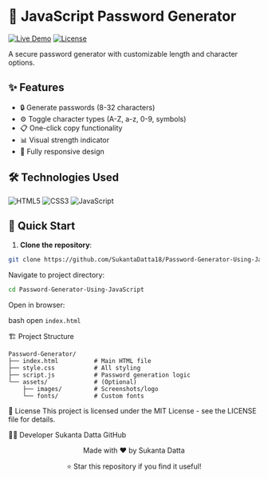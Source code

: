 # 🔐 JavaScript Password Generator

[![Live Demo](https://img.shields.io/badge/🚀_Live_Demo-Vercel-black?style=for-the-badge&logo=vercel)](https://password-generator-using-java-script.vercel.app)
[![License](https://img.shields.io/badge/License-MIT-blue?style=for-the-badge)](LICENSE)

A secure password generator with customizable length and character options.

## ✨ Features
- 🔒 Generate passwords (8-32 characters)
- ⚙️ Toggle character types (A-Z, a-z, 0-9, symbols)
- 📋 One-click copy functionality
- 📊 Visual strength indicator
- 📱 Fully responsive design

## 🛠️ Technologies Used
<p align="left">
  <img src="https://img.shields.io/badge/HTML5-E34F26?style=for-the-badge&logo=html5&logoColor=white" alt="HTML5">
  <img src="https://img.shields.io/badge/CSS3-1572B6?style=for-the-badge&logo=css3&logoColor=white" alt="CSS3">
  <img src="https://img.shields.io/badge/JavaScript-F7DF1E?style=for-the-badge&logo=javascript&logoColor=black" alt="JavaScript">
</p>

## 🚀 Quick Start

1. **Clone the repository**:
```bash
git clone https://github.com/SukantaDatta18/Password-Generator-Using-JavaScript.git
```
Navigate to project directory:

```bash
cd Password-Generator-Using-JavaScript
```
Open in browser:

bash
open `index.html`

🏗️ Project Structure
```
Password-Generator/
├── index.html          # Main HTML file
├── style.css           # All styling
├── script.js           # Password generation logic
└── assets/             # (Optional)
    ├── images/         # Screenshots/logo
    └── fonts/          # Custom fonts
```

📜 License
This project is licensed under the MIT License - see the LICENSE file for details.

👨‍💻 Developer
Sukanta Datta
GitHub

<div align="center"> <p>Made with ❤️ by Sukanta Datta</p> <p>⭐ Star this repository if you find it useful!</p> </div> 
